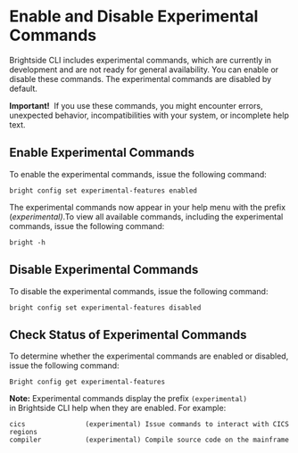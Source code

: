 # Enable and Disable Experimental Commands </span>

Brightside CLI includes experimental commands, which are currently in
development and are not ready for general availability. You can enable
or disable these commands. The experimental commands are disabled by
default.

**Important!**  If you use these commands, you might encounter errors,
unexpected behavior, incompatibilities with your system, or incomplete
help text.

## Enable Experimental Commands

To enable the experimental commands, issue the following command:

`bright config set experimental-features enabled `

The experimental commands now appear in your help menu with the prefix
(*experimental)*.To view all available commands, including the
experimental commands, issue the following command: 

`bright -h`

## Disable Experimental Commands

To disable the experimental commands, issue the following command:

`bright config set experimental-features disabled `

## Check Status of Experimental Commands

To determine whether the experimental commands are enabled or disabled,
issue the following command:

`Bright config get
experimental-features`

<div class="confluence-information-macro confluence-information-macro-note">

<span class="aui-icon aui-icon-small aui-iconfont-warning confluence-information-macro-icon"></span>

<div class="confluence-information-macro-body">

**Note:** Experimental commands display the prefix `(experimental)`
in Brightside CLI help when they are enabled. For
example:

<div class="code panel caCodePanel">

<div class="codeContent panelContent">

``` ca-code-default
cics               (experimental) Issue commands to interact with CICS regions 
compiler           (experimental) Compile source code on the mainframe
```

